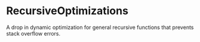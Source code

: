 # RecursiveOptimizations
A drop in dynamic optimization for general recursive functions that prevents stack overflow errors.
